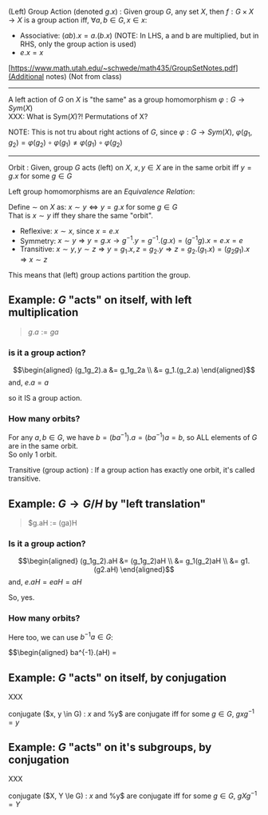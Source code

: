 (Left) Group Action (denoted $g.x$)
: Given group $G$, any set $X$, then $f: G\times X\to X$ is a group action iff, $\forall a, b \in G, x \in x$:
  * Associative: $(ab).x = a.(b.x)$ (NOTE: In LHS, a and b are multiplied, but in RHS, only the group action is used)
  * $e.x = x$

[https://www.math.utah.edu/~schwede/math435/GroupSetNotes.pdf](Additional notes) (Not from class)

---

A left action of $G$ on $X$ is "the same" as a group homomorphism $\varphi: G\to Sym(X)$  
XXX: What is $\text{Sym}(X)$?! Permutations of X?

NOTE: This is not tru about right actions of $G$,
since $\varphi: G \to Sym(X)$, $\varphi(g_1, g_2)= \varphi(g_2) \circ \varphi(g_1) \ne \varphi(g_1) \circ \varphi(g_2)$

---

Orbit
: Given, group $G$ acts (left) on $X$, $x, y \in X$ are in the same orbit iff $y = g.x$ for some $g \in G$

Left group homomorphisms are an *Equivalence Relation*:

Define $\sim$ on $X$ as: $x\sim y \Longleftrightarrow y = g.x$ for some $g \in G$  
That is $x\sim y$ iff they share the same "orbit".

* Reflexive: $x \sim x$, since $x = e.x$
* Symmetry: $x \sim y \Rightarrow y = g.x \rightarrow g^{-1}.y = g^{-1}.(g.x) = (g^{-1}g).x = e.x = e$
* Transitive: $x \sim y, y \sim z \Rightarrow y = g_1.x, z = g_2.y \Rightarrow z = g_2.(g_1.x) = (g_2g_1).x \Rightarrow x \sim z$

This means that (left) group actions partition the group.

## Example: $G$ "acts" on itself, with left multiplication

> $g.a := ga$

### is it a group action?
$$\begin{aligned}
(g_1g_2).a &= g_1g_2a \\
           &= g_1.(g_2.a)
\end{aligned}$$
and, $e.a = a$

so it IS a group action.

### How many orbits?

For any $a, b \in G$, we have $b = (ba^{-1}).a = (ba^{-1})a = b$, so ALL elements of $G$ are in the same orbit.  
So only 1 orbit.

Transitive (group action)
: If a group action has exactly one orbit, it's called transitive.

## Example: $G\to G/H$ by "left translation"

> $g.aH := (ga)H

### Is it a group action?
$$\begin{aligned}
(g_1g_2).aH &= (g_1g_2)aH \\
           &= g_1(g_2)aH \\
           &= g1.(g2.aH)
\end{aligned}$$
and, $e.aH = eaH = aH$

So, yes.

### How many orbits?

Here too, we can use $b^{-1}a \in G$: 

$$\begin{aligned}
ba^{-1}.(aH) = 

## Example: $G$ "acts" on itself, by conjugation

XXX

conjugate ($x, y \in G)
: $x$ and %y$ are conjugate iff for some $g \in G$, $gxg ^{-1} = y$

## Example: $G$ "acts" on it's subgroups, by conjugation

XXX

conjugate ($X, Y \le G)
: $x$ and %y$ are conjugate iff for some $g \in G$, $gXg ^{-1} = Y$
